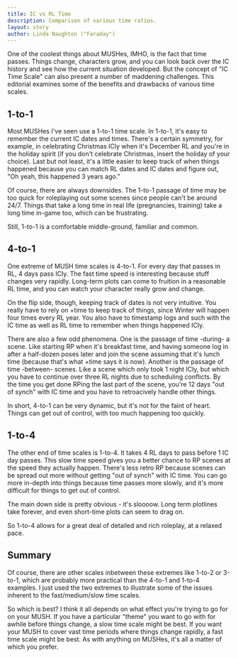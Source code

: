 ```yaml
---
title: IC vs RL Time
description: Comparison of various time ratios.
layout: story
author: Linda Naughton ("Faraday")
---
```


One of the coolest things about MUSHes, IMHO, is the fact that time passes. Things change, characters grow, and you can look back over the IC history and see how the current situation developed. But the concept of "IC Time Scale" can also present a number of maddening challenges. This editorial examines some of the benefits and drawbacks of various time scales.

## 1-to-1

Most MUSHes I've seen use a 1-to-1 time scale. In 1-to-1, it's easy to remember the current IC dates and times. There's a certain symmetry, for example, in celebrating Christmas ICly when it's December RL and you're in the holiday spirit (if you don't celebrate Christmas, insert the holiday of your choice). Last but not least, it's a little easier to keep track of when things happened because you can match RL dates and IC dates and figure out, "Oh yeah, this happened 3 years ago."

Of course, there are always downsides. The 1-to-1 passage of time may be too quick for roleplaying out some scenes since people can't be around 24/7.  Things that take a long time in real life (pregnancies, training) take a long time in-game too, which can be frustrating.

Still, 1-to-1 is a comfortable middle-ground, familiar and common.

## 4-to-1

One extreme of MUSH time scales is 4-to-1. For every day that passes in RL, 4 days pass ICly. The fast time speed is interesting because stuff changes very rapidly. Long-term plots can come to fruition in a reasonable RL time, and you can watch your character really grow and change.

On the flip side, though, keeping track of dates is not very intuitive. You really have to rely on +time to keep track of things, since Winter will happen four times every RL year. You also have to timestamp logs and such with the IC time as well as RL time to remember when things happened ICly.

There are also a few odd phenomena. One is the passage of time -during- a scene. Like starting RP when it's breakfast time, and having someone log in after a half-dozen poses later and join the scene assuming that it's lunch time (because that's what +time says it is now). Another is the passage of time -between- scenes. Like a scene which only took 1 night ICly, but which you have to continue over three RL nights due to scheduling conflicts. By the time you get done RPing the last part of the scene, you're 12 days "out of synch" with IC time and you have to retroacively handle other things.

In short, 4-to-1 can be very dynamic, but it's not for the faint of heart. Things can get out of control, with too much happening too quickly.

## 1-to-4

The other end of time scales is 1-to-4. It takes 4 RL days to pass before 1 IC day passes. This slow time speed gives you a better chance to RP scenes at the speed they actually happen. There's less retro RP because scenes can be spread out more without getting "out of synch" with IC time. You can go more in-depth into things because time passes more slowly, and it's more difficult for things to get out of control.

The main down side is pretty obvious - it's sloooow. Long term plotlines take forever, and even short-time plots can seem to drag on.

So 1-to-4 allows for a great deal of detailed and rich roleplay, at a relaxed pace.

## Summary 

Of course, there are other scales inbetween these extremes like 1-to-2 or 3-to-1, which are probably more practical than the 4-to-1 and 1-to-4 examples. I just used the two extremes to illustrate some of the issues inherent to the fast/medium/slow time scales.

So which is best? I think it all depends on what effect you're trying to go for on your MUSH. If you have a particular "theme" you want to go with for awhile before things change, a slow time scale might be best. If you want your MUSH to cover vast time periods where things change rapidly, a fast time scale might be best. As with anything on MUSHes, it's all a matter of which you prefer.